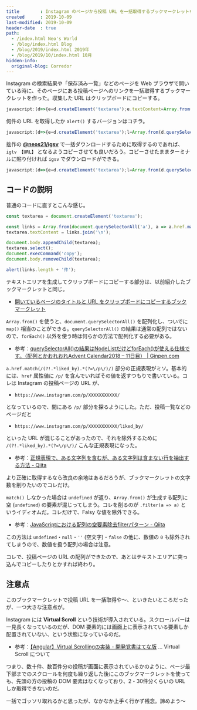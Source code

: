 ```yaml
---
title        : Instagram のページから投稿 URL を一括取得するブックマークレットを作った
created      : 2019-10-09
last-modified: 2019-10-09
header-date  : true
path:
  - /index.html Neo's World
  - /blog/index.html Blog
  - /blog/2019/index.html 2019年
  - /blog/2019/10/index.html 10月
hidden-info:
  original-blog: Corredor
---
```


Instagram の検索結果や「保存済み一覧」などのページを Web ブラウザで開いている時に、そのページにある投稿ページへのリンクを一括取得するブックマークレットを作った。収集した URL はクリップボードにコピーする。

```javascript
javascript:(d=>{e=d.createElement('textarea');e.textContent=Array.from(d.querySelectorAll('a'),a=>a.href.match(/(?!.*liked_by).*(?=\/p\/)/)&&a.href).filter(a=>a).join('\n');d.body.appendChild(e);e.select();d.execCommand('copy');d.body.removeChild(e)})(document);
```

何件の URL を取得したか `alert()` するバージョンはコチラ。

```javascript
javascript:(d=>{e=d.createElement('textarea');l=Array.from(d.querySelectorAll('a'),a=>a.href.match(/(?!.*liked_by).*(?=\/p\/)/)&&a.href).filter(a=>a);e.textContent=l.join('\n');d.body.appendChild(e);e.select();d.execCommand('copy');d.body.removeChild(e);alert(l.length+'件')})(document);
```

拙作の **[@neos21/igsv](https://github.com/Neos21/igsv)** で一括ダウンロードするために取得するのであれば、`igtv 【URL】` となるようコピーさせても良いだろう。コピーさせたままターミナルに貼り付ければ `igsv` でダウンロードができる。

```javascript
javascript:(d=>{e=d.createElement('textarea');l=Array.from(d.querySelectorAll('a'),a=>a.href.match(/(?!.*liked_by).*(?=\/p\/)/)&&'igsv '+a.href).filter(a=>a);e.textContent=l.join('\n')+'\n';d.body.appendChild(e);e.select();d.execCommand('copy');d.body.removeChild(e);alert(l.length+'件')})(document);
```

## コードの説明

普通のコードに直すとこんな感じ。

```javascript
const textarea = document.createElement('textarea');

const links = Array.from(document.querySelectorAll('a'), a => a.href.match(/(?!.*liked_by).*(?=\/p\/)/) && a.href).filter(a => a);
textarea.textContent = links.join('\n');

document.body.appendChild(textarea);
textarea.select();
document.execCommand('copy');
document.body.removeChild(textarea);

alert(links.length + '件');
```

テキストエリアを生成してクリップボードにコピーする部分は、以前紹介したブックマークレットと同じ。

- [開いているページのタイトルと URL をクリップボードにコピーするブックマークレット](/blog/2019/05/17-02.html)

`Array.from()` を使うと、`document.querySelectorAll()` を配列化し、ついでに `map()` 相当のことができる。`querySelectorAll()` の結果は通常の配列ではないので、`forEach()` 以外を使う時は何らかの方法で配列化する必要がある。

- 参考：[querySelectorAll()の結果はNodeListだけどforEach()が使える仕様です。（配列とかおれおれAdvent Calendar2018 – 11日目） | Ginpen.com](https://ginpen.com/2018/12/11/nodelist-foreach/)

`a.href.match(/(?!.*liked_by).*(?=\/p\/)/)` 部分の正規表現がミソ。基本的には、`href` 属性値に `/p/` を含んでいればその値を返すつもりで書いている。コレは Instagram の投稿ページの URL が、

- `https://www.instagram.com/p/XXXXXXXXXXX/`

となっているので、間にある `/p/` 部分を探るようにした。ただ、投稿一覧などのページだと

- `https://www.instagram.com/p/XXXXXXXXXXX/liked_by/`

といった URL が混じることがあったので、それを除外するために `/(?!.*liked_by).*(?=\/p\/)/` こんな正規表現になった。

- 参考：[正規表現で、ある文字列を含むが、ある文字列は含まない行を抽出する方法 - Qiita](https://qiita.com/naotarou/items/680f41910de212eba4da)

より正確に取得するなら改良の余地はあるだろうが、ブックマークレットの文字数を削りたいのでコレだけ。

`match()` しなかった場合は `undefined` が返り、`Array.from()` が生成する配列に空 (`undefined`) の要素が混じってしまう。コレを削るのが `.filter(a => a)` というイディオムだ。コレだけで、Falsy な値を除外できる。

- 参考：[JavaScriptにおける配列の空要素除去filterパターン - Qiita](https://qiita.com/akameco/items/1636e0448e81e17e3646)

この方法は `undefined`・`null`・`''` (空文字)・`false` の他に、数値の `0` も除外されてしまうので、数値を扱う配列の場合は注意。

コレで、投稿ページの URL の配列ができたので、あとはテキストエリアに突っ込んでコピーしたりとかすれば終わり。

## 注意点

このブックマークレットで投稿 URL を一括取得や〜、といきたいところだったが、一つ大きな注意点が。

Instagram には **Virtual Scroll** という技術が導入されている。スクロールバーは一見長くなっているのだが、DOM 要素的には画面上に表示されている要素しか配置されていない、という状態になっているのだ。

- 参考：[【Angular】Virtual Scrollingの実装 - 開発覚書はてな版](https://kakkoyakakko2.hatenablog.com/entry/2018/10/23/003000) … Virtual Scroll について

つまり、数十件、数百件分の投稿が画面に表示されているかのように、ページ最下部までのスクロールを何度も繰り返した後にこのブックマークレットを使っても、先頭の方の投稿の DOM 要素はなくなっており、2・30件分くらいの URL しか取得できないのだ。

一括でゴッソリ取れるかと思ったが、なかなか上手く行かず残念。諦めよう〜
